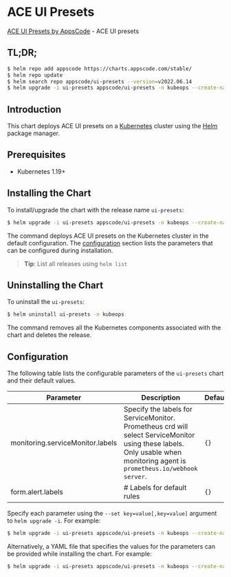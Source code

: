 # ACE UI Presets

[ACE UI Presets by AppsCode](https://github.com/bytebuilders) - ACE UI presets

## TL;DR;

```bash
$ helm repo add appscode https://charts.appscode.com/stable/
$ helm repo update
$ helm search repo appscode/ui-presets --version=v2022.06.14
$ helm upgrade -i ui-presets appscode/ui-presets -n kubeops --create-namespace --version=v2022.06.14
```

## Introduction

This chart deploys ACE UI presets on a [Kubernetes](http://kubernetes.io) cluster using the [Helm](https://helm.sh) package manager.

## Prerequisites

- Kubernetes 1.19+

## Installing the Chart

To install/upgrade the chart with the release name `ui-presets`:

```bash
$ helm upgrade -i ui-presets appscode/ui-presets -n kubeops --create-namespace --version=v2022.06.14
```

The command deploys ACE UI presets on the Kubernetes cluster in the default configuration. The [configuration](#configuration) section lists the parameters that can be configured during installation.

> **Tip**: List all releases using `helm list`

## Uninstalling the Chart

To uninstall the `ui-presets`:

```bash
$ helm uninstall ui-presets -n kubeops
```

The command removes all the Kubernetes components associated with the chart and deletes the release.

## Configuration

The following table lists the configurable parameters of the `ui-presets` chart and their default values.

|            Parameter             |                                                                                Description                                                                                |     Default     |
|----------------------------------|---------------------------------------------------------------------------------------------------------------------------------------------------------------------------|-----------------|
| monitoring.serviceMonitor.labels | Specify the labels for ServiceMonitor. Prometheus crd will select ServiceMonitor using these labels. Only usable when monitoring agent is `prometheus.io/webhook server`. | <code>{}</code> |
| form.alert.labels                | # Labels for default rules                                                                                                                                                | <code>{}</code> |


Specify each parameter using the `--set key=value[,key=value]` argument to `helm upgrade -i`. For example:

```bash
$ helm upgrade -i ui-presets appscode/ui-presets -n kubeops --create-namespace --version=v2022.06.14 --set -- generate from values file --
```

Alternatively, a YAML file that specifies the values for the parameters can be provided while
installing the chart. For example:

```bash
$ helm upgrade -i ui-presets appscode/ui-presets -n kubeops --create-namespace --version=v2022.06.14 --values values.yaml
```
